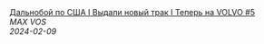 <!--2024-02-09 13:54:01-->
<div class="yb">
  <a class="nodecor" href="/index.html?rabota/dalnoboj_po_ssha_i_vydali_novyj_trak_i_teper_na_volvo_5">
    <img class="preview" data-videoid="f8JDKkBSpZM" src="https://i3.ytimg.com/vi/f8JDKkBSpZM/hqdefault.jpg" align="middle" alt="">
  </a>
  <div class="inlbl text">
    <a class="nodecor" href="/index.html?rabota/dalnoboj_po_ssha_i_vydali_novyj_trak_i_teper_na_volvo_5">Дальнобой по США I Выдали новый трак I Теперь на VOLVO #5</a><br>
    <i class="smaller2">MAX VOS</i><br>
    <i class="smaller3">2024-02-09</i>
  </div>
</div>
